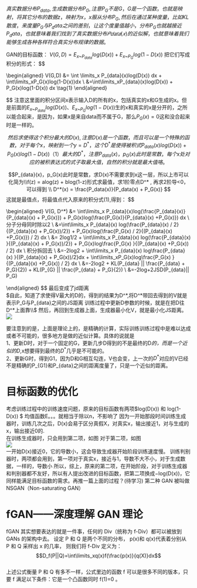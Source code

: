 $真实数据分布P_{data},生成数据分布P_G, 注意P_G不是G，G是一个函数，也就是映射，将其它分布的数据z，映射为x，x服从分布P_G, 然后在通过某种度量，比如KL散度，来度量P_G与P_data之间的差别，让这个度量值越小，分布P_G也就越接近P_data，也就意味着我们找到了真实数据分布𝑃𝑑𝑎𝑡𝑎(𝑥)的近似解，也就意味着我们能够生成各种各样符合真实分布规律的数据。$

GAN的目标函数：
$V(G,D) = E_{x\text{\textasciitilde}P_{data}}log(D(x)) + E_{x\text{\textasciitilde}P_G}log(1-D(x))$
把它们写成积分的形式：
$$ 

\begin{aligned}
   V(G,D) &= \int \limits_x P_{data}(x)log(D(x)) dx + \int\limits_xP_G(x)log(1-D(x))dx \\
   &=\int\limits_xP_{data}(x)log(D(x)) + P_G(x)log(1-D(x)) dx \tag{1}
\end{aligned}  

$$ 
注意这里面的积分区间x表示输入D的所有的x，包括真实的x和G生成的x。但是前面的$E_{x\text{\textasciitilde}P_{data}}log(D(x))$、$E_{x\text{\textasciitilde}P_G}log(1-D(x))$生的x和真实的x是分开的，之所以能合起来，是因为，如果x是来自data而不属于G，那么$P_G(x) = 0$这和没合起来时是一样的。

$$
然后求使得这个积分最大的D(x),注意D(x)是一个函数，而且可以是一个特殊的函数，对于每个x，映射到一个y=D^*，这个D^*是使得被积式P_{data}(x)log(D(x)) + P_G(x)log(1-D(x)) （1） 最大的D^*，注意P_{data}(x)，p_G(x)此时是常数，每个x处对应的被积表达式的式子取最大值，自然的积分就是最大值咯。
$$

$$P_{data}(x)，p_G(x)此时是常数，求D(x)不需要求到x这一层，所以上市可以化简为\\f(z) = alog(z) + blog(1-z)形式求最值，求1阶零点D^* , 再求2阶导<0，可以得到 \\
D^*(x) = \frac{P_data(x)}{P_data(x) + P_G(x)}
$$
这就是最值点，将最值点代入原来的积分式(1),得到：
$$
    
\begin{aligned}
V(G, D^*)  &= \int\limits_x P_{data}(x)log(\frac{P_{data}(x)}{P_{data}(x) + P_G(x)}) + P_G(x)log(\frac{P_G(x)}{P_{data}(x) +P_G(x)}) dx \\
分子分母同时除以2 \\
&=\int\limits_x P_{data}(x) log(\frac{P_{data}(x) / 2}{(P_{data}(x) + P_G(x))/2}) + P_G(x)log(\frac{P_G(x) / 2}{(P_{data}(x) +P_G(x)}) / 2) dx  \\
&= 2log1/2 + \int\limits_x P_{data}(x) log(\frac{P_{data}(x) }{(P_{data}(x) + P_G(x))/2}) + P_G(x)log\frac{P_G(x) }{(P_{data}(x) +P_G(x)) / 2} dx  \\
积分拆回去 \\
&=-2log2 + \int\limits_x P_{data}(x) log\frac{P_{data}(x) }{(P_{data}(x) + P_G(x))/2}dx + \int\limits_xP_G(x)log\frac{P_G(x) }{(P_{data}(x) +P_G(x)) / 2} dx \\
&=-2log2 + KL(P_{data} || \frac{P_{data} + P_G}{2}) + KL(P_{G} || \frac{P_{data} + P_G}{2}) \\
&=-2log+2JSD(P_{data}|| P_G)

\end{aligned}
$$
最后变成了jd距离  
$自此，知道了求使得V最大的D的，得到的结果为D^*,将D^*带回去得到的V就是表示P_G与P_{data}之间的JS距离 训练过程中更新D参数的时候，就是在把D往D^*上面靠\\$
然后，再回到生成器上面，生成器最小化V，就是最小化JS距离。
![](.GAN基础原理_images/d868cf33.png)

要注意到的是，上面是理论上的，是精确的计算，实际训练训练过程中是难以达成或者不可能的，很多地方是做的近似计算。具体的说就是  
1、更新D时，对于一个固定的G，更新几步D得到的不是最终的D*的，而是一个近似的D*,x想要得到最终的$D^*$几乎是不可能的。  
2、更新G时，得到G1，因为D和G相互勾连，V也会变，上一次的$D^*$对应的V已经不是精确的P_{G1}和P_{data}之间的距离度量了，只是一个近似的距离。

# 目标函数的优化
考虑训练过程中的训练速度问题，原来的目标函数有两项$log(D(x)) 和 log(1-D(x)) $  均值函数E。。。就相当于除以n，不影响了
因为一开始那段时间训练生成器时，训练几次之后，D(x)会易于区分真假X，对真实x，输出接近1，对与生成的x，输出接近0的.   
在训练生成器时，只会用到第二项，如图 对于第二项，如图   
![](.GAN基础原理_images/9b79e94f.png)  
一开始D(x)接近0，它的导数小，这会导致生成器开始阶段训练速度慢。
训练判别器时，两项都会用到，第一项对于真实x，接近与1，导数不大不小，对于生成数据，一样的，导数小
所以，综上，原来的第二项，在开始阶段，对于训练生成器和判别器都不友好，所以有人提出改进的目标函数，把第二项换成−log(D(x))，它同样能满足目标函数的需求。再推一篇上面的过程？(待学习) 第二种 GAN 被叫做 NSGAN（Non-saturating GAN）

# fGAN——深度理解 GAN 理论
fGAN 其实想要表达的就是一件事，任何的 Div（统称为 f-Div）都可以被放到 GANs 的架构中去。
设定 P 和 Q 是两个不同的分布， p(x)和 q(x)代表着分别从 P 和 Q 采样出 x 的几率，
则我们将 f-Div 定义为：
$$D_f(P||Q)=\int\limits_xq(x)f(\frac{p(x)}{q(X)}dx$$  
上述公式衡量 P 和 Q 有多不一样，公式里边的函数 f 可以是很多不同的版本，只要 f
满足以下条件：它是一个凸函数同时 f(1)=0 。
